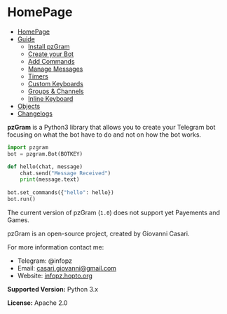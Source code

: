 # HomePage

* [HomePage](https://infopz.github.io/pzgram/)
* [Guide](https://infopz.github.io/pzgram/guide0)
  * [Install pzGram](https://infopz.github.io/pzgram/install)
  * [Create your Bot](https://infopz.gihub.io/pzgram/guide1)
  * [Add Commands](https://infopz.github.io/pzgram/guide2)
  * [Manage Messages](https://infopz.github.io/pzgram/guide3)
  * [Timers](https://infopz.github.io/pzgram/guide4)
  * [Custom Keyboards](https://infopz.github.io/pzgram/guide5)
  * [Groups & Channels](https://infopz.github.io/pzgram/guide6)
  * [Inline Keyboard](http://infopz.github.io/pzgram/guide7)
* [Objects](https://infopz.github.io/pzgram/objects)
* [Changelogs](https://infopz.github.io/pzgram/changelogs)

**pzGram** is a Python3 library that allows you to create your Telegram bot focusing on what the bot have to do and not on how the bot works.

```python
import pzgram
bot = pzgram.Bot(BOTKEY)

def hello(chat, message)
    chat.send("Message Received")
    print(message.text)
    
bot.set_commands({"hello": hello})
bot.run()
```

The current version of pzGram (`1.0`) does not support yet Payements and Games.

pzGram is an open-source project, created by Giovanni Casari.

For more information contact me:
* Telegram: @infopz
* Email: casari.giovanni@gmail.com
* Website: [infopz.hopto.org](http://infopz.hopto.org/)

**Supported Version:** Python 3.x

**License:** Apache 2.0
